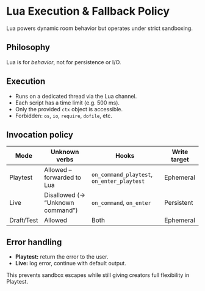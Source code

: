 # Lua Execution & Fallback Policy

Lua powers dynamic room behavior but operates under strict sandboxing.

## Philosophy
Lua is for *behavior*, not for persistence or I/O.

## Execution
- Runs on a dedicated thread via the Lua channel.
- Each script has a time limit (e.g. 500 ms).
- Only the provided `ctx` object is accessible.
- Forbidden: `os`, `io`, `require`, `dofile`, etc.

## Invocation policy

| Mode | Unknown verbs | Hooks | Write target |
|------|----------------|-------|--------------|
| Playtest | Allowed – forwarded to Lua | `on_command_playtest`, `on_enter_playtest` | Ephemeral |
| Live | Disallowed (→ “Unknown command”) | `on_command`, `on_enter` | Persistent |
| Draft/Test | Allowed | Both | Ephemeral |

## Error handling
- **Playtest:** return the error to the user.
- **Live:** log error, continue with default output.

This prevents sandbox escapes while still giving creators full flexibility in Playtest.
